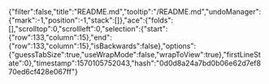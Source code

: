 {"filter":false,"title":"README.md","tooltip":"/README.md","undoManager":{"mark":-1,"position":-1,"stack":[]},"ace":{"folds":[],"scrolltop":0,"scrollleft":0,"selection":{"start":{"row":133,"column":15},"end":{"row":133,"column":15},"isBackwards":false},"options":{"guessTabSize":true,"useWrapMode":false,"wrapToView":true},"firstLineState":0},"timestamp":1570105752043,"hash":"0d0d8a24a7bd0b06e62d7ef870ed6cf428e067ff"}